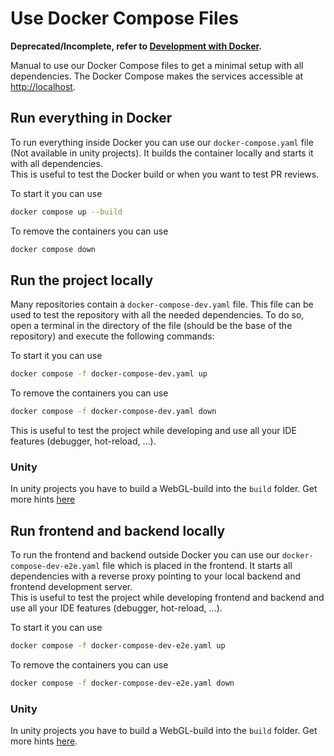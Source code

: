 # Use Docker Compose Files

**Deprecated/Incomplete, refer to [Development with Docker](https://gamifyit-docs.readthedocs.io/en/latest/install-manuals/all-services/docker_dev.html).**

Manual to use our Docker Compose files to get a minimal setup with all dependencies.
The Docker Compose makes the services accessible at [http://localhost](http://localhost).

## Run everything in Docker

To run everything inside Docker you can use our `docker-compose.yaml` file (Not available in unity projects). 
It builds the container locally and starts it with all dependencies. \
This is useful to test the Docker build or when you want to test PR reviews.

To start it you can use
```bash
docker compose up --build
```
To remove the containers you can use
```bash
docker compose down
```

## Run the project locally

Many repositories contain a `docker-compose-dev.yaml` file. This file can be used to test the repository 
with all the needed dependencies. To do so, open a terminal in the directory of the file (should be the base 
of the repository) and execute the following commands:

To start it you can use
```bash
docker compose -f docker-compose-dev.yaml up
```
To remove the containers you can use
```bash
docker compose -f docker-compose-dev.yaml down
```

This is useful to test the project while developing and use all your IDE features (debugger, hot-reload, ...).


### Unity

In unity projects you have to build a WebGL-build into the `build` folder. Get more hints [here](docker-compose-unity.md)

## Run frontend and backend locally

To run the frontend and backend outside Docker you can use our `docker-compose-dev-e2e.yaml` file which is placed in the frontend. 
It starts all dependencies with a reverse proxy pointing to your local backend and frontend development server. \
This is useful to test the project while developing frontend and backend and use all your IDE features (debugger, hot-reload, ...).

To start it you can use
```bash
docker compose -f docker-compose-dev-e2e.yaml up
```
To remove the containers you can use
```bash
docker compose -f docker-compose-dev-e2e.yaml down
```

### Unity

In unity projects you have to build a WebGL-build into the `build` folder. Get more hints [here](docker-compose-unity.md).
